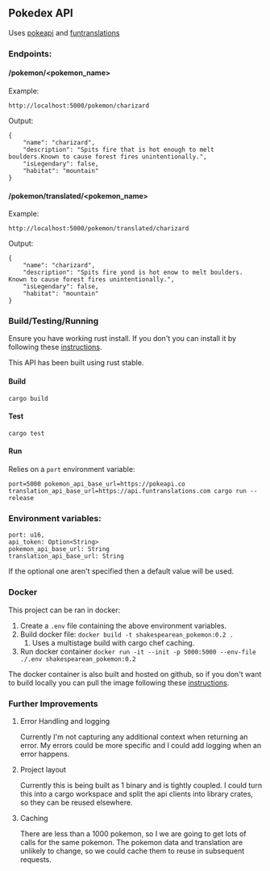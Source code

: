 ## Pokedex API

Uses [pokeapi](https://pokeapi.co/) and [funtranslations](https://funtranslations.com)

### Endpoints:

#### **/pokemon/<pokemon_name>**
Example:
```
http://localhost:5000/pokemon/charizard
```
Output:
```
{
    "name": "charizard",
    "description": "Spits fire that is hot enough to melt boulders.Known to cause forest fires unintentionally.",
    "isLegendary": false,
    "habitat": "mountain"
}
```



#### **/pokemon/translated/<pokemon_name>**
Example:
```
http://localhost:5000/pokemon/translated/charizard
```
Output:
```
{
    "name": "charizard",
    "description": "Spits fire yond is hot enow to melt boulders. Known to cause forest fires unintentionally.",
    "isLegendary": false,
    "habitat": "mountain"
}
```


### Build/Testing/Running
Ensure you have working rust install. If you don't you can install it by following these [instructions](https://www.rust-lang.org/tools/install).

This API has been built using rust stable.

#### Build
```
cargo build
```
#### Test
```
cargo test
```
#### Run
Relies on a `port` environment variable:
```
port=5000 pokemon_api_base_url=https://pokeapi.co translation_api_base_url=https://api.funtranslations.com cargo run -- release
```

### Environment variables:
```
port: u16,
api_token: Option<String>
pokemon_api_base_url: String
translation_api_base_url: String
```
If the optional one aren't specified then a default value will be used.

### Docker
This project can be ran in docker:
1. Create a `.env` file containing the above environment variables.
2. Build docker file: `docker build -t shakespearean_pokemon:0.2 .`
   1. Uses a multistage build with cargo chef caching.
3. Run docker container `docker run -it --init -p 5000:5000 --env-file ./.env shakespearean_pokemon:0.2`

The docker container is also built and hosted on github, so if you don't want to build locally you can pull the image following these [instructions](https://github.com/jdon/shakespearean_pokemon/packages/666939).

### Further Improvements
1. Error Handling and logging
   
   Currently I'm not capturing any additional context when returning an error.
   My errors could be more specific and I could add logging when an error happens.

2. Project layout
   
   Currently this is being built as 1 binary and is tightly coupled. I could turn this into a cargo workspace and split the api clients into library crates, so they can be reused elsewhere.

3. Caching

   There are less than a 1000 pokemon, so I we are going to get lots of calls for the same pokemon. The pokemon data and translation are unlikely to change, so we could cache them to reuse in subsequent requests.